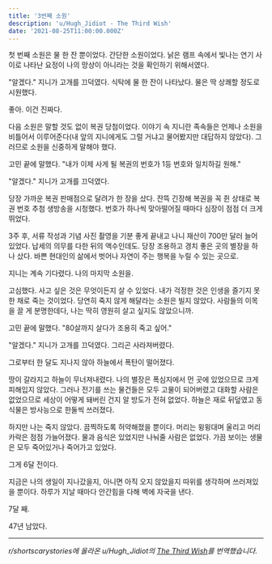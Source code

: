 ```yaml
---
title: '3번째 소원'
description: 'u/Hugh_Jidiot - The Third Wish'
date: '2021-08-25T11:00:00.000Z'
---
```


첫 번째 소원은 물 한 잔 뿐이었다. 간단한 소원이었다. 낡은 램프 속에서 빛나는 연기 사이로 나타난 요정이 나의 망상이 아니라는 것을 확인하기 위해서였다.

"알겠다." 지니가 고개를 끄덕였다. 식탁에 물 한 잔이 나타났다. 물은 딱 상쾌할 정도로 시원했다.

좋아. 이건 진짜다.

다음 소원은 말할 것도 없이 복권 당첨이었다. 이야기 속 지니란 족속들은 언제나 소원을 비틀어서 이루어준다(내 앞의 지니에게도 그럴 거냐고 물어봤지만 대답하지 않았다). 그러므로 소원을 신중하게 말해야 했다.

고민 끝에 말했다. "내가 이제 사게 될 복권의 번호가 1등 번호와 일치하길 원해."

"알겠다." 지니가 고개를 끄덕였다.

당장 가까운 복권 판매점으로 달려가 한 장을 샀다. 잔뜩 긴장해 복권을 꼭 쥔 상태로 복권 번호 추첨 생방송을 시청했다. 번호가 하나씩 맞아떨어질 때마다 심장이 점점 더 크게 뛰었다.

3주 후, 서류 작성과 기념 사진 촬영을 기분 좋게 끝내고 나니 재산이 700만 달러 늘어있었다. 납세의 의무를 다한 뒤의 액수인데도. 당장 조용하고 경치 좋은 곳의 별장을 하나 샀다. 바쁜 현대인의 삶에서 벗어나  자연이 주는 행복을 누릴 수 있는 곳으로.

지니는 계속 기다렸다. 나의 마지막 소원을.

고심했다. 사고 싶은 것은 무엇이든지 살 수 있었다. 내가 걱정한 것은 인생을 즐기지 못한 채로 죽는 것이었다. 당연히 죽지 않게 해달라는 소원은 빌지 않았다. 사람들의 이목을 끌 게 분명한데다, 나는 딱히 영원히 살고 싶지도 않았으니까.

고민 끝에 말했다. "80살까지 살다가 조용히 죽고 싶어."

"알겠다." 지니가 고개를 끄덕였다. 그리곤 사라져버렸다.

그로부터 한 달도 지나지 않아 하늘에서 폭탄이 떨어졌다.

땅이 갈라지고 하늘이 무너져내렸다. 나의 별장은 폭심지에서 먼 곳에 있었으므로 크게 피해입지 않았다. 그러나 전기를 쓰는 물건들은 모두 고물이 되어버렸고 대화할 사람은 없었으므로 세상이 어떻게 돼버린 건지 알 방도가 전혀 없었다. 하늘은 재로 뒤덮였고 동식물은 방사능으로 한둘씩 쓰러졌다.

하지만 나는 죽지 않았다. 끔찍하도록 허약해졌을 뿐이다. 머리는 윙윙대며 울리고 머리카락은 점점 가늘어졌다. 물과 음식은 있었지만 나눠줄 사람은 없었다. 가끔 보이는 생물은 모두 죽어있거나 죽어가고 있었다.

그게 6달 전이다.

지금은 나의 생일이 지나갔을지, 아니면 아직 오지 않았을지 따위를 생각하며 쓰러져있을 뿐이다. 하루가 지날 때마다 안간힘을 다해 벽에 자국을 낸다.

7달 째.

47년 남았다.

---

_r/shortscarystories에 올라온 u/Hugh_Jidiot의 [The Third Wish](https://www.reddit.com/r/shortscarystories/comments/lo6tib/the_third_wish/)를 번역했습니다._

